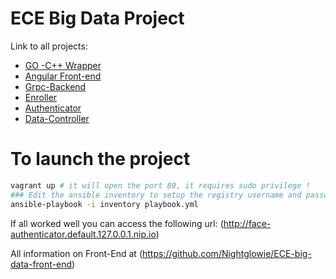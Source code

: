 # ECE Big Data Project

Link to all projects:

* [GO -C++ Wrapper](https://github.com/Guillaume-Boutry/face-authenticator-wrapper)
* [Angular Front-end](https://github.com/Nightglowie/ECE-big-data-front-end)
* [Grpc-Backend](https://github.com/Guillaume-Boutry/grpc-backend)
* [Enroller](https://github.com/Guillaume-Boutry/enroller)
* [Authenticator](https://github.com/Guillaume-Boutry/authenticator)
* [Data-Controller](https://github.com/Guillaume-Boutry/data-controller)


# To launch the project

```bash
vagrant up # it will open the port 80, it requires sudo privilege !
### Edit the ansible inventory to setup the registry username and password !
ansible-playbook -i inventory playbook.yml
```

If all worked well you can access the following url:
(http://face-authenticator.default.127.0.0.1.nip.io)

All information on Front-End at (https://github.com/Nightglowie/ECE-big-data-front-end)
